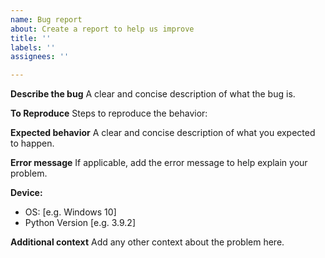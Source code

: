 ```yaml
---
name: Bug report
about: Create a report to help us improve
title: ''
labels: ''
assignees: ''

---
```


**Describe the bug**
A clear and concise description of what the bug is.

**To Reproduce**
Steps to reproduce the behavior:

**Expected behavior**
A clear and concise description of what you expected to happen.

**Error message**
If applicable, add the error message to help explain your problem.

**Device:**
 - OS: [e.g. Windows 10]
 - Python Version [e.g. 3.9.2]

**Additional context**
Add any other context about the problem here.
